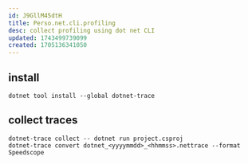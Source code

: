 ```yaml
---
id: J9GllM45dtH
title: Perso.net.cli.profiling
desc: collect profiling using dot net CLI
updated: 1743499739099
created: 1705136341050
---
```


## install

``` 
dotnet tool install --global dotnet-trace
``` 

## collect traces

```
dotnet-trace collect -- dotnet run project.csproj
dotnet-trace convert dotnet_<yyyymmdd>_<hhmmss>.nettrace --format Speedscope
```

